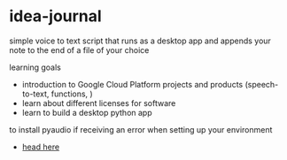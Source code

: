 # idea-journal
simple voice to text script that runs as a desktop app and appends your note to the end of a file of your choice


learning goals
- introduction to Google Cloud Platform projects and products (speech-to-text, functions, )
- learn about different licenses for software
- learn to build a desktop python app


to install pyaudio if receiving an error when setting up your environment
- [head here](https://www.lfd.uci.edu/~gohlke/pythonlibs/#pyaudio)